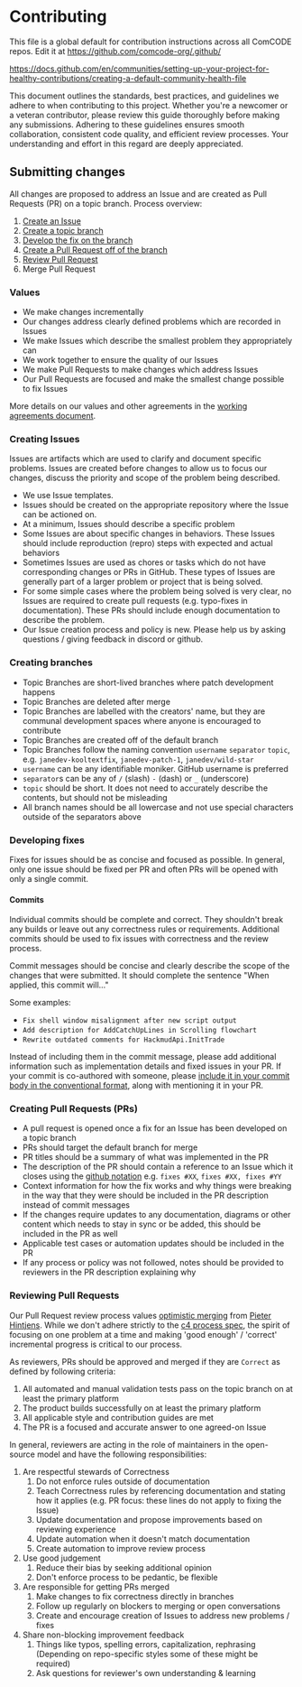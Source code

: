 # Contributing

This file is a global default for contribution instructions across all ComCODE repos. Edit it at https://github.com/comcode-org/.github/

https://docs.github.com/en/communities/setting-up-your-project-for-healthy-contributions/creating-a-default-community-health-file

This document outlines the standards, best practices, and guidelines we adhere to when contributing to this project. Whether you're a newcomer or a veteran contributor, please review this guide thoroughly before making any submissions. Adhering to these guidelines ensures smooth collaboration, consistent code quality, and efficient review processes. Your understanding and effort in this regard are deeply appreciated.

## Submitting changes

All changes are proposed to address an Issue and are created as Pull Requests (PR) on a topic branch. Process overview:

1. [Create an Issue](#creating-issues)
1. [Create a topic branch](#creating-branches)
1. [Develop the fix on the branch](#developing-fixes)
1. [Create a Pull Request off of the branch](#creating-pull-requests-prs)
1. [Review Pull Request](#reviewing-pull-requests)
1. Merge Pull Request

### Values

- We make changes incrementally
- Our changes address clearly defined problems which are recorded in Issues
- We make Issues which describe the smallest problem they appropriately can
- We work together to ensure the quality of our Issues
- We make Pull Requests to make changes which address Issues
- Our Pull Requests are focused and make the smallest change possible to fix Issues

More details on our values and other agreements in the [working agreements document](https://github.com/comcode-org/people_and_process/blob/main/conduct/working_agreements.md).

### Creating Issues

Issues are artifacts which are used to clarify and document specific problems. Issues are created before changes to allow us to focus our changes, discuss the priority and scope of the problem being described.

- We use Issue templates.
- Issues should be created on the appropriate repository where the Issue can be actioned on.
- At a minimum, Issues should describe a specific problem
- Some Issues are about specific changes in behaviors. These Issues should include reproduction (repro) steps with expected and actual behaviors
- Sometimes Issues are used as chores or tasks which do not have corresponding changes or PRs in GitHub. These types of Issues are generally part of a larger problem or project that is being solved.
- For some simple cases where the problem being solved is very clear, no Issues are required to create pull requests (e.g. typo-fixes in documentation). These PRs should include enough documentation to describe the problem.
- Our Issue creation process and policy is new. Please help us by asking questions / giving feedback in discord or github.

### Creating branches

- Topic Branches are short-lived branches where patch development happens
- Topic Branches are deleted after merge
- Topic Branches are labelled with the creators' name, but they are communal development spaces where anyone is encouraged to contribute
- Topic Branches are created off of the default branch
- Topic Branches follow the naming convention `username` `separator` `topic`, e.g. `janedev-kooltextfix`, `janedev-patch-1`, `janedev/wild-star`
- `username` can be any identifiable moniker. GitHub username is preferred
- `separator`s can be any of `/` (slash) `-` (dash) or `_` (underscore)
- `topic` should be short. It does not need to accurately describe the contents, but should not be misleading
- All branch names should be all lowercase and not use special characters outside of the separators above

### Developing fixes

Fixes for issues should be as concise and focused as possible. In general, only one issue should be fixed per PR and often PRs will be opened with only a single commit.

#### Commits

Individual commits should be complete and correct. They shouldn't break any builds or leave out any correctness rules or requirements. Additional commits should be used to fix issues with correctness and the review process.

Commit messages should be concise and clearly describe the scope of the changes that were submitted. It should complete the sentence "When applied, this commit will..."

Some examples:

- `Fix shell window misalignment after new script output`
- `Add description for AddCatchUpLines in Scrolling flowchart`
- `Rewrite outdated comments for HackmudApi.InitTrade`

Instead of including them in the commit message, please add additional information such as implementation details and fixed issues in your PR. If your commit is co-authored with someone, please [include it in your commit body in the conventional format](https://docs.github.com/en/pull-requests/committing-changes-to-your-project/creating-and-editing-commits/creating-a-commit-with-multiple-authors#creating-co-authored-commits-on-the-command-line), along with mentioning it in your PR.

### Creating Pull Requests (PRs)

- A pull request is opened once a fix for an Issue has been developed on a topic branch
- PRs should target the default branch for merge
- PR titles should be a summary of what was implemented in the PR
- The description of the PR should contain a reference to an Issue which it closes using the [github notation](https://docs.github.com/en/issues/tracking-your-work-with-issues/linking-a-pull-request-to-an-issue#linking-a-pull-request-to-an-issue-using-a-keyword) e.g. `fixes #XX`, `fixes #XX, fixes #YY`
- Context information for how the fix works and why things were breaking in the way that they were should be included in the PR description instead of commit messages
- If the changes require updates to any documentation, diagrams or other content which needs to stay in sync or be added, this should be included in the PR as well
- Applicable test cases or automation updates should be included in the PR
- If any process or policy was not followed, notes should be provided to reviewers in the PR description explaining why

### Reviewing Pull Requests

Our Pull Request review process values [optimistic merging](https://github.com/openpracticelibrary/openpracticelibrary/issues/208) from [Pieter Hintjens](http://hintjens.com/blog:106). While we don't adhere strictly to the [c4 process spec](https://rfc.zeromq.org/spec/42/#23-patch-requirements), the spirit of focusing on one problem at a time and making 'good enough' / 'correct' incremental progress is critical to our process.

As reviewers, PRs should be approved and merged if they are `Correct` as defined by following criteria:

1. All automated and manual validation tests pass on the topic branch on at least the primary platform
1. The product builds successfully on at least the primary platform
1. All applicable style and contribution guides are met
1. The PR is a focused and accurate answer to one agreed-on Issue

In general, reviewers are acting in the role of maintainers in the open-source model and have the following responsibilities:

1. Are respectful stewards of Correctness
   1. Do not enforce rules outside of documentation
   1. Teach Correctness rules by referencing documentation and stating how it applies (e.g. PR focus: these lines do not apply to fixing the Issue)
   1. Update documentation and propose improvements based on reviewing experience
   1. Update automation when it doesn't match documentation
   1. Create automation to improve review process
1. Use good judgement
   1. Reduce their bias by seeking additional opinion
   1. Don't enforce process to be pedantic, be flexible
1. Are responsible for getting PRs merged
   1. Make changes to fix correctness directly in branches
   1. Follow up regularly on blockers to merging or open conversations
   1. Create and encourage creation of Issues to address new problems / fixes
1. Share non-blocking improvement feedback
   1. Things like typos, spelling errors, capitalization, rephrasing (Depending on repo-specific styles some of these might be required)
   1. Ask questions for reviewer's own understanding & learning

